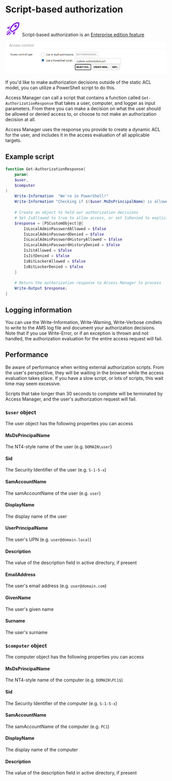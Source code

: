# Script-based authorization

![](../images/badge-enterprise-edition-rocket.svg) Script-based authorization is an [Enterprise edition feature](/about-ams/Access-Manager-Editions)

![](../images/ui-page-authz-accesscontrol-script.png)

If you'd like to make authorization decisions outside of the static ACL model, you can utilize a PowerShell script to do this.

Access Manager can call a script that contains a function called `Get-AuthorizationResponse` that takes a user, computer, and logger as input parameters. From there you can make a decision on what the user should be allowed or denied access to, or choose to not make an authorization decision at all.

Access Manager uses the response you provide to create a dynamic ACL for the user, and includes it in the access evaluation of all applicable targets.

## Example script

```PowerShell
function Get-AuthorizationResponse{
	param(
	$user,
	$computer
)
	Write-Information  "We're in PowerShell!"
	Write-Information "Checking if $($user.MsDsPrincipalName) is allowed access to $($computer.MsDsPrincipalName)"

	# Create an object to hold our authorization decisions
	# Set IsAllowed to true to allow access, or set IsDenied to explicitly deny access, or leave both as false if no decision was made. This will allow other rules to be evaluated.
	$response = [PSCustomObject]@{
		IsLocalAdminPasswordAllowed = $false
		IsLocalAdminPasswordDenied = $false
		IsLocalAdminPasswordHistoryAllowed = $false
		IsLocalAdminPasswordHistoryDenied = $false
		IsJitAllowed = $false
		IsJitDenied = $false
		IsBitLockerAllowed = $false
		IsBitLockerDenied = $false
	}

	# Return the authorization response to Access Manager to process
	Write-Output $response;
}
```
## Logging information
You can use the Write-Information, Write-Warning, Write-Verbose cmdlets to write to the AMS log file and document your authorization decisions. Note that if you use Write-Error, or if an exception is thrown and not handled, the authorization evaluation for the entire access request will fail.

## Performance
Be aware of performance when writing external authorization scripts. From the user's perspective, they will be waiting in the browser while the access evaluation takes place. If you have a slow script, or lots of scripts, this wait time may seem excessive. 

Scripts that take longer than 30 seconds to complete will be terminated by Access Manager, and the user's authorization request will fail.

### `$user` object
The user object has the following properties you can access

#### MsDsPrincipalName
The NT4-style name of the user (e.g. `DOMAIN\user`)

#### Sid
The Security Identifier of the user (e.g. `S-1-5-x`)

#### SamAccountName
The samAccountName of the user (e.g. `user`)

#### DisplayName 
The display name of the user

#### UserPrincipalName
The user's UPN (e.g. `user@domain.local`)

#### Description
The value of the description field in active directory, if present

#### EmailAddress
The user's email address (e.g. `user@domain.com`)

#### GivenName
The user's given name

#### Surname
The user's surname

### `$computer` object
The computer object has the following properties you can access

#### MsDsPrincipalName
The NT4-style name of the computer (e.g. `DOMAIN\PC1$`)

#### Sid
The Security Identifier of the computer (e.g. `S-1-5-x`)

#### SamAccountName
The samAccountName of the computer (e.g. `PC1`)

#### DisplayName 
The display name of the computer

#### Description
The value of the description field in active directory, if present
